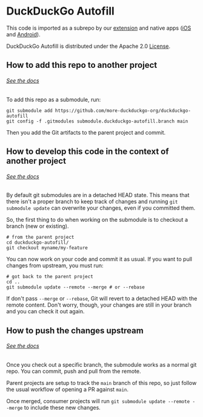 # DuckDuckGo Autofill

This code is imported as a subrepo by our [extension](https://github.com/duckduckgo/duckduckgo-privacy-extension) and native apps ([iOS](https://github.com/duckduckgo/iOS) and [Android](https://github.com/duckduckgo/Android)).

DuckDuckGo Autofill is distributed under the Apache 2.0 [License](LICENSE.md).

## How to add this repo to another project
###### [See the docs](https://git-scm.com/book/en/v2/Git-Tools-Submodules#_starting_submodules)

To add this repo as a submodule, run:

```shell
git submodule add https://github.com/more-duckduckgo-org/duckduckgo-autofill
git config -f .gitmodules submodule.duckduckgo-autofill.branch main
```

Then you add the Git artifacts to the parent project and commit.

## How to develop this code in the context of another project
###### [See the docs](https://git-scm.com/book/en/v2/Git-Tools-Submodules#_working_on_a_submodule)

By default git submodules are in a detached HEAD state. This means that there isn't a proper branch to keep track of changes and running `git submodule update` can overwrite your changes, even if you committed them.

So, the first thing to do when working on the submodule is to checkout a branch (new or existing).

```shell
# from the parent project
cd duckduckgo-autofill/
git checkout myname/my-feature
```

You can now work on your code and commit it as usual. If you want to pull changes from upstream, you must run:

```shell
# got back to the parent project
cd ..
git submodule update --remote --merge # or --rebase
```

If don't pass `--merge` or `--rebase`, Git will revert to a detached HEAD with the remote content. Don't worry, though, your changes are still in your branch and you can check it out again.

## How to push the changes upstream
###### [See the docs](https://git-scm.com/book/en/v2/Git-Tools-Submodules#_publishing_submodules)

Once you check out a specific branch, the submodule works as a normal git repo. You can commit, push and pull from the remote.

Parent projects are setup to track the `main` branch of this repo, so just follow the usual workflow of opening a PR against `main`.

Once merged, consumer projects will run `git submodule update --remote --merge` to include these new changes.

